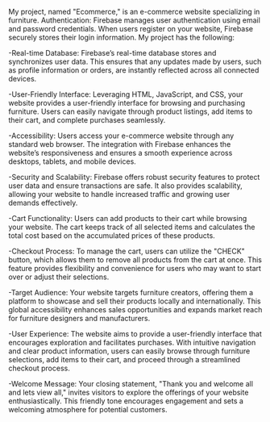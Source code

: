 My project, named "Ecommerce," is an e-commerce website specializing in furniture.
Authentication: Firebase manages user authentication using email and password credentials. When users register on your website, Firebase securely stores their login information.
My project has the following:

-Real-time Database: Firebase’s real-time database stores and synchronizes user data. This ensures that any updates made by users, such as profile information or orders, are instantly reflected across all connected devices.

-User-Friendly Interface: Leveraging HTML, JavaScript, and CSS, your website provides a user-friendly interface for browsing and purchasing furniture. Users can easily navigate through product listings, add items to their cart, and complete purchases seamlessly.

-Accessibility: Users access your e-commerce website through any standard web browser. The integration with Firebase enhances the website’s responsiveness and ensures a smooth experience across desktops, tablets, and mobile devices.

-Security and Scalability: Firebase offers robust security features to protect user data and ensure transactions are safe. It also provides scalability, allowing your website to handle increased traffic and growing user demands effectively.

-Cart Functionality: Users can add products to their cart while browsing your website. The cart keeps track of all selected items and calculates the total cost based on the accumulated prices of these products.

-Checkout Process: To manage the cart, users can utilize the "CHECK" button, which allows them to remove all products from the cart at once. This feature provides flexibility and convenience for users who may want to start over or adjust their selections.

-Target Audience: Your website targets furniture creators, offering them a platform to showcase and sell their products locally and internationally. This global accessibility enhances sales opportunities and expands market reach for furniture designers and manufacturers.

-User Experience: The website aims to provide a user-friendly interface that encourages exploration and facilitates purchases. With intuitive navigation and clear product information, users can easily browse through furniture selections, add items to their cart, and proceed through a streamlined checkout process.

-Welcome Message: Your closing statement, "Thank you and welcome all and lets view all," invites visitors to explore the offerings of your website enthusiastically. This friendly tone encourages engagement and sets a welcoming atmosphere for potential customers.
